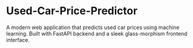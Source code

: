 # Used-Car-Price-Predictor
A modern web application that predicts used car prices using machine learning. Built with FastAPI backend and a sleek glass-morphism frontend interface.
